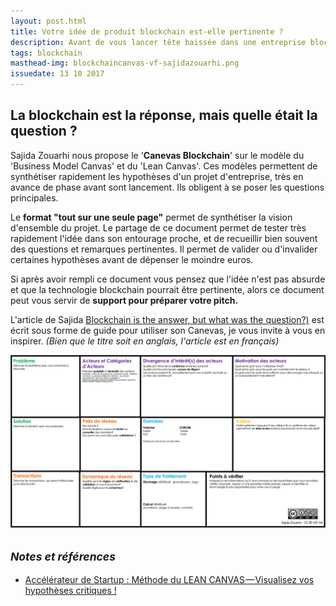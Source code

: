 ```yaml
---
layout: post.html
title: Votre idée de produit blockchain est-elle pertinente ?
description: Avant de vous lancer tête baissée dans une entreprise blockchain, il peut être intéressant de se poser quelques questions, histoire de vérifier que la technologie blockchain est bien adaptée à votre idée. Conçu sur le modèle du 'Lean Canvas' et du 'Business Model Canvas', le 'Canevas Blockchain' couvre les aspects propres à un produit ou service blockchain. 
tags: blockchain
masthead-img: blockchaincanvas-vf-sajidazouarhi.png
issuedate: 13 10 2017
---
```


## La blockchain est la réponse, mais quelle était la question ?

Sajida Zouarhi nous propose le '**Canevas Blockchain**' sur le modèle du 'Business Model Canvas' et du 'Lean Canvas'. Ces modèles permettent de synthétiser rapidement les hypothèses d'un projet d'entreprise, très en avance de phase avant sont lancement. Ils obligent à se poser les questions principales.

Le **format "tout sur une seule page"** permet de synthétiser la vision d'ensemble du projet. Le partage de ce document permet de tester très rapidement l'idée dans son entourage proche, et de recueillir bien souvent des questions et remarques pertinentes. Il permet de valider ou d'invalider certaines hypothèses avant de dépenser le moindre euros.

Si après avoir rempli ce document vous pensez que l'idée n'est pas absurde et que la technologie blockchain pourrait être pertinente, alors ce document peut vous servir de **support pour préparer votre pitch.**

L'article de Sajida [Blockchain is the answer, but what was the question?)](https://medium.com/@Saj_JZ/blockchain-is-the-answer-but-what-was-the-question-vf-7cc3a9c98545) est écrit sous forme de guide pour utiliser son Canevas, je vous invite à vous en inspirer. _(Bien que le titre soit en anglais, l'article est en français)_

<a href="/assets/img/blockchaincanvas-vf-sajidazouarhi.png"><img class="img-post" src="/assets/img/blockchaincanvas-vf-sajidazouarhi.png" alt="blockchain canvas"></a>


## <small>_Notes et références_</small>

- [Accélérateur de Startup : Méthode du LEAN CANVAS — Visualisez vos hypothèses critiques !](https://medium.com/creative-wallonia-engine/acc%C3%A9l%C3%A9rateur-de-startup-m%C3%A9thode-du-lean-canvas-visualisez-vos-hypoth%C3%A8ses-critiques-d77e5ade3f62)